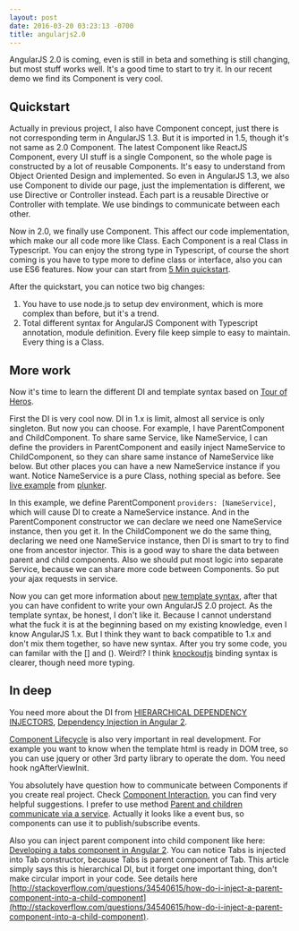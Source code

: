 ```yaml
---
layout: post
date: 2016-03-20 03:23:13 -0700
title: angularjs2.0
---
```


AngularJS 2.0 is coming, even is still in beta and something is still changing, but most stuff works well. It's a good time to start to try it. In our recent demo we find its Component is very cool.

## Quickstart

Actually in previous project, I also have Component concept, just there is not corresponding term in AngularJS 1.3. But it is imported in 1.5, though it's not same as 2.0 Component. The latest Component like ReactJS Component, every UI stuff is a single Component, so the whole page is constructed by a lot of reusable Components. It's easy to understand from Object Oriented Design and implemented. So even in AngularJS 1.3, we also use Component to divide our page, just the implementation is different, we use Directive or Controller instead. Each part is a reusable Directive or Controller with template. We use bindings to communicate between each other.

Now in 2.0, we finally use Component. This affect our code implementation, which make our all code more like Class. Each Component is a real Class in Typescript. You can enjoy the strong type in Typescript, of course the short coming is you have to type more to define class or interface, also you can use ES6 features. Now your can start from [5 Min quickstart](https://angular.io/docs/ts/latest/quickstart.html).

After the quickstart, you can notice two big changes:

1. You have to use node.js to setup dev environment, which is more complex than before, but it's a trend.
2. Total different syntax for AngularJS Component with Typescript annotation, module definition. Every file keep simple to easy to maintain. Every thing is a Class.

## More work

Now it's time to learn the different DI and template syntax based on [Tour of Heros](https://angular.io/docs/ts/latest/tutorial/).

First the DI is very cool now. DI in 1.x is limit, almost all service is only singleton. But now you can choose. For example, I have ParentComponent and ChildComponent. To share same Service, like NameService, I can define the providers in ParentComponent and easily inject NameService to ChildComponent, so they can share same instance of NameService like below. But other places you can have a new NameService instance if you want. Notice NameService is a pure Class, nothing special as before. See [live example](http://plnkr.co/edit/wPjLQrX4X96xiorWqfTF) from [plunker](http://plnkr.co/edit/wPjLQrX4X96xiorWqfTF).

In this example, we define ParentComponent `providers: [NameService]`, which will cause DI to create a NameService instance. And in the ParentComponent constructor we can declare we need one NameService instance, then you get it. In the ChildComponent we do the same thing, declaring we need one NameService instance, then DI is smart to try to find one from ancestor injector. This is a good way to share the data between parent and child components. Also we should put most logic into separate Service, because we can share more code between Components. So put your ajax requests in service.

Now you can get more information about [new template syntax](https://angular.io/docs/ts/latest/guide/template-syntax.html), after that you can have confident to write your own AngularJS 2.0 project. As the template syntax, be honest, I don't like it. Because I cannot understand what the fuck it is at the beginning based on my existing knowledge, even I know AngularJS 1.x. But I think they want to back compatible to 1.x and don't mix them together, so have new syntax. After you try some code, you can familar with the [] and (). Weird!? I think [knockoutjs](http://knockoutjs.com/) binding syntax is clearer, though need more typing.

## In deep

You need more about the DI from [HIERARCHICAL DEPENDENCY INJECTORS](https://angular.io/docs/ts/latest/guide/hierarchical-dependency-injection.html), [Dependency Injection in Angular 2](http://blog.thoughtram.io/angular/2015/05/18/dependency-injection-in-angular-2.html).

[Component Lifecycle](https://angular.io/docs/ts/latest/guide/lifecycle-hooks.html) is also very important in real development. For example you want to know when the template html is ready in DOM tree, so you can use jquery or other 3rd party library to operate the dom. You need hook ngAfterViewInit.

You absolutely have question how to communicate between Components if you create real project. Check [Component Interaction](https://angular.io/docs/ts/latest/cookbook/component-communication.html), you can find very helpful suggestions. I prefer to use method [Parent and children communicate via a service](https://angular.io/docs/ts/latest/cookbook/component-communication.html#!#bidirectional-service). Actually it looks like a event bus, so components can use it to publish/subscribe events.

Also you can inject parent component into child component like here: [Developing a tabs component in Angular 2](http://blog.thoughtram.io/angular/2015/04/09/developing-a-tabs-component-in-angular-2.html). You can notice Tabs is injected into Tab constructor, because Tabs is parent component of Tab. This article simply says this is hierarchical DI, but it forget one important thing, don't make circular import in your code. See details here [http://stackoverflow.com/questions/34540615/how-do-i-inject-a-parent-component-into-a-child-component](http://stackoverflow.com/questions/34540615/how-do-i-inject-a-parent-component-into-a-child-component).
